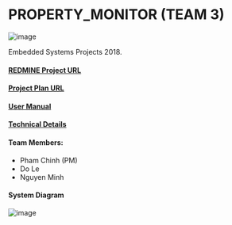 # PROPERTY_MONITOR (TEAM 3)
![image](https://user-images.githubusercontent.com/16409363/50427112-cdfd4900-08a7-11e9-96e3-84d8565cb337.png)


Embedded Systems Projects 2018.

#### [REDMINE Project URL](https://omega.cc.puv.fi/redmine/projects/property_monitor_g3)

#### [Project Plan URL](https://docs.google.com/document/d/1SEm5QKbE1lDDr7CwVijsMrZrICfNNhyRmVdH89WwK0Q/edit?usp=sharing)

#### [User Manual](https://git.vamk.fi/e1500964/PROPERTY_MONITOR/src/branch/master/user_manual.pdf)

#### [Technical Details](https://git.vamk.fi/e1500964/PROPERTY_MONITOR/src/branch/master/technological_details.pdf)


#### Team Members:
* Pham Chinh (PM)
* Do Le
* Nguyen Minh

#### System Diagram
![image](https://user-images.githubusercontent.com/16409363/50427117-2896a500-08a8-11e9-8868-86d07d43a084.png)



